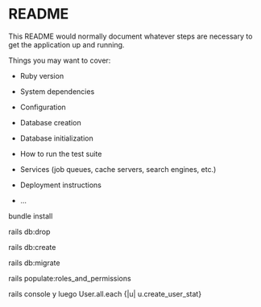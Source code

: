 # README

This README would normally document whatever steps are necessary to get the
application up and running.

Things you may want to cover:

* Ruby version

* System dependencies

* Configuration

* Database creation

* Database initialization

* How to run the test suite

* Services (job queues, cache servers, search engines, etc.)

* Deployment instructions

* ...

bundle install

rails db:drop

rails db:create

rails db:migrate

rails populate:roles_and_permissions

rails console y luego User.all.each {|u| u.create_user_stat}
